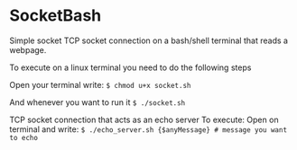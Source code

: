 # SocketBash
Simple socket TCP socket connection on a bash/shell terminal that reads a webpage.

To execute on a linux terminal you need to do the following steps

Open your terminal write:
`$ chmod u+x socket.sh`

And whenever you want to run it
`$ ./socket.sh`

TCP socket connection that acts as an echo server
To execute:
Open on terminal and write:
`$ ./echo_server.sh {$anyMessage} # message you want to echo`



